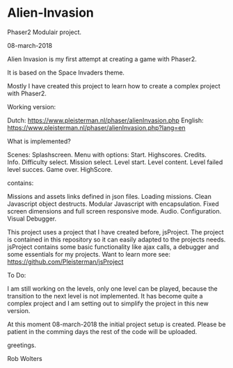 # Alien-Invasion
Phaser2 Modulair project.

08-march-2018

Alien Invasion is my first attempt at creating a game with Phaser2.

It is based on the Space Invaders theme.

Mostly I have created this project to learn how to create a complex project with Phaser2.


Working version:

Dutch:      https://www.pleisterman.nl/phaser/alienInvasion.php
English:    https://www.pleisterman.nl/phaser/alienInvasion.php?lang=en


What is implemented?

Scenes:
    Splashscreen.
    Menu with options:
        Start.
        Highscores.
        Credits.    
        Info.
    Difficulty select.
    Mission select.
    Level start.
    Level content.
    Level failed
    level succes.
    Game over.
    HighScore.

contains:

Missions and assets links defined in json files.
Loading missions.
Clean Javascript object destructs.
Modular Javascript with encapsulation.
Fixed screen dimensions and full screen responsive mode.
Audio.
Configuration.
Visual Debugger.

This project uses a project that I have created before, jsProject.
The project is contained in this repository so it can easily adapted to the projects needs.
jsProject contains some basic functionality like ajax calls, a debugger and some essentials for my projects.
Want to learn more see: https://github.com/Pleisterman/jsProject

To Do:

I am still working on the levels, 
only one level can be played,
 because the transition to the next level is not implemented.
It has become quite a complex project and I am setting out to simplify the project in this new version.

At this moment 08-march-2018 the initial project setup is created.
Please be patient in the comming days the rest of the code will be uploaded.

greetings. 

Rob Wolters




 





